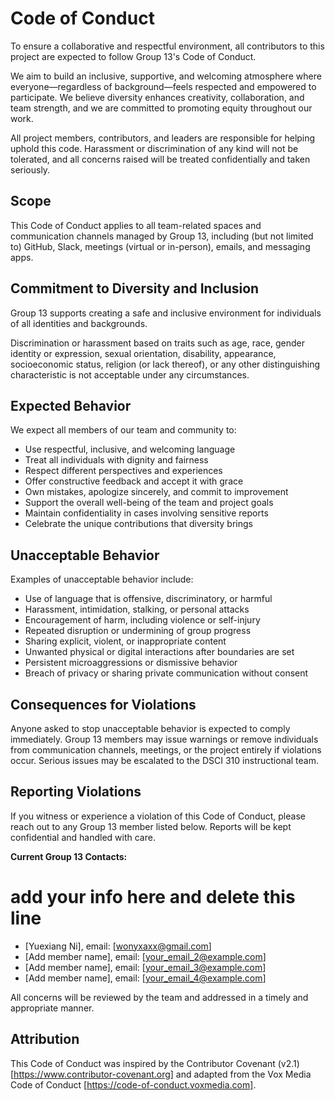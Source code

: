 # Code of Conduct

To ensure a collaborative and respectful environment, all contributors to this project are expected to follow Group 13's Code of Conduct.

We aim to build an inclusive, supportive, and welcoming atmosphere where everyone—regardless of background—feels respected and empowered to participate. We believe diversity enhances creativity, collaboration, and team strength, and we are committed to promoting equity throughout our work.

All project members, contributors, and leaders are responsible for helping uphold this code. Harassment or discrimination of any kind will not be tolerated, and all concerns raised will be treated confidentially and taken seriously.

## Scope

This Code of Conduct applies to all team-related spaces and communication channels managed by Group 13, including (but not limited to) GitHub, Slack, meetings (virtual or in-person), emails, and messaging apps.

## Commitment to Diversity and Inclusion

Group 13 supports creating a safe and inclusive environment for individuals of all identities and backgrounds.

Discrimination or harassment based on traits such as age, race, gender identity or expression, sexual orientation, disability, appearance, socioeconomic status, religion (or lack thereof), or any other distinguishing characteristic is not acceptable under any circumstances.

## Expected Behavior

We expect all members of our team and community to:

- Use respectful, inclusive, and welcoming language
- Treat all individuals with dignity and fairness
- Respect different perspectives and experiences
- Offer constructive feedback and accept it with grace
- Own mistakes, apologize sincerely, and commit to improvement
- Support the overall well-being of the team and project goals
- Maintain confidentiality in cases involving sensitive reports
- Celebrate the unique contributions that diversity brings

## Unacceptable Behavior

Examples of unacceptable behavior include:

- Use of language that is offensive, discriminatory, or harmful
- Harassment, intimidation, stalking, or personal attacks
- Encouragement of harm, including violence or self-injury
- Repeated disruption or undermining of group progress
- Sharing explicit, violent, or inappropriate content
- Unwanted physical or digital interactions after boundaries are set
- Persistent microaggressions or dismissive behavior
- Breach of privacy or sharing private communication without consent

## Consequences for Violations

Anyone asked to stop unacceptable behavior is expected to comply immediately. Group 13 members may issue warnings or remove individuals from communication channels, meetings, or the project entirely if violations occur. Serious issues may be escalated to the DSCI 310 instructional team.

## Reporting Violations

If you witness or experience a violation of this Code of Conduct, please reach out to any Group 13 member listed below. Reports will be kept confidential and handled with care.

**Current Group 13 Contacts:**

# add your info here and delete this line # 
- [Yuexiang Ni], email: [wonyxaxx@gmail.com]
- [Add member name], email: [your_email_2@example.com]
- [Add member name], email: [your_email_3@example.com]
- [Add member name], email: [your_email_4@example.com]

All concerns will be reviewed by the team and addressed in a timely and appropriate manner.

## Attribution

This Code of Conduct was inspired by the Contributor Covenant (v2.1) [https://www.contributor-covenant.org] and adapted from the Vox Media Code of Conduct [https://code-of-conduct.voxmedia.com].
